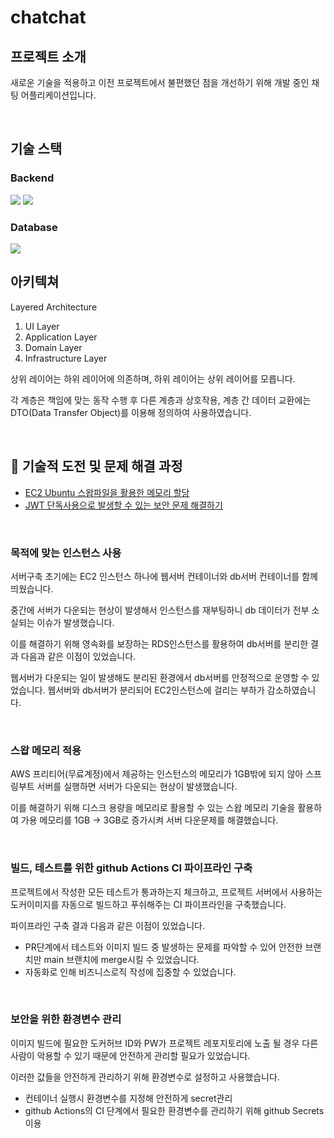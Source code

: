 # chatchat

## 프로젝트 소개
새로운 기술을 적용하고 이전 프로젝트에서 불편했던 점을 개선하기 위해 개발 중인 채팅 어플리케이션입니다.

<br>

## 기술 스택
### Backend
<img src="https://img.shields.io/badge/java-007396?style=for-the-badge&logo=java&logoColor=white"></a>
<img src="https://img.shields.io/badge/spring-6DB33F?style=for-the-badge&logo=spring&logoColor=white">

### Database
<img src="https://img.shields.io/badge/PostgreSQL-4169E1?style=for-the-badge&logo=postgreSQL&logoColor=white"/>

<br>

## 아키텍쳐
Layered Architecture

1. UI Layer
2. Application Layer
3. Domain Layer
4. Infrastructure Layer

상위 레이어는 하위 레이어에 의존하며, 하위 레이어는 상위 레이어를 모릅니다.

각 계층은 책임에 맞는 동작 수행 후 다른 계층과 상호작용, 계층 간 데이터 교환에는 DTO(Data Transfer Object)를 이용해 정의하여 사용하였습니다.

<br>

## 👊 기술적 도전 및 문제 해결 과정
- [EC2 Ubuntu 스왑파일을 활용한 메모리 할당](https://velog.io/@jhbae0420/AWS-EC2-Ubuntu-스왑파일을-활용한-메모리-할당)
- [JWT 단독사용으로 발생할 수 있는 보안 문제 해결하기](https://velog.io/@jhbae0420/JWT-단독사용으로-발생할-수-있는-보안-문제-해결하기Refresh-Token)

<br>

### 목적에 맞는 인스턴스 사용
서버구축 초기에는 EC2 인스턴스 하나에 웹서버 컨테이너와 db서버 컨테이너를 함께 띄웠습니다.

중간에 서버가 다운되는 현상이 발생해서 인스턴스를 재부팅하니 db 데이터가 전부 소실되는 이슈가 발생했습니다.

이를 해결하기 위해 영속화를 보장하는 RDS인스턴스를 활용하여 db서버를 분리한 결과 다음과 같은 이점이 있었습니다.

웹서버가 다운되는 일이 발생해도 분리된 환경에서 db서버를 안정적으로 운영할 수 있었습니다.
웹서버와 db서버가 분리되어 EC2인스턴스에 걸리는 부하가 감소하였습니다.

<br>

### 스왑 메모리 적용
AWS 프리티어(무료계정)에서 제공하는 인스턴스의 메모리가 1GB밖에 되지 않아 스프링부트 서버를 실행하면 서버가 다운되는 현상이 발생했습니다.

이를 해결하기 위해 디스크 용량을 메모리로 활용할 수 있는 스왑 메모리 기술을 활용하여 가용 메모리를 1GB -> 3GB로 증가시켜 서버 다운문제를 해결했습니다.

<br>

### 빌드, 테스트를 위한 github Actions CI 파이프라인 구축
프로젝트에서 작성한 모든 테스트가 통과하는지 체크하고, 프로젝트 서버에서 사용하는 도커이미지를 자동으로 빌드하고 푸쉬해주는 CI 파이프라인을 구축했습니다.

파이프라인 구축 결과 다음과 같은 이점이 있었습니다.

- PR단계에서 테스트와 이미지 빌드 중 발생하는 문제를 파악할 수 있어 안전한 브랜치만 main 브랜치에 merge시킬 수 있었습니다.
- 자동화로 인해 비즈니스로직 작성에 집중할 수 있었습니다.

<br>

### 보안을 위한 환경변수 관리
이미지 빌드에 필요한 도커허브 ID와 PW가 프로젝트 레포지토리에 노출 될 경우 다른사람이 악용할 수 있기 때문에 안전하게 관리할 필요가 있었습니다.

이러한 값들을 안전하게 관리하기 위해 환경변수로 설정하고 사용했습니다.

- 컨테이너 실행시 환경변수를 지정해 안전하게 secret관리
- github Actions의 CI 단계에서 필요한 환경변수를 관리하기 위해 github Secrets 이용
